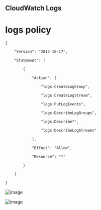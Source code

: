 ## CloudWatch Logs 


# logs policy
```
{

    "Version": "2012-10-17",

    "Statement": [

        {

            "Action": [

                "logs:CreateLogGroup",

                "logs:CreateLogStream",

                "logs:PutLogEvents",

                "logs:DescribeLogGroups",

                "logs:Describe*",

                "logs:DescribeLogStreams"

            ],

            "Effect": "Allow",

            "Resource": "*"

        }

    ]

}
```

![image](https://user-images.githubusercontent.com/71001536/172000791-3e637de5-587b-488c-8679-1409f8c5f04f.png)

![image](https://user-images.githubusercontent.com/71001536/172003668-7804684d-eacb-4f8d-bef8-e4561fcd2c35.png)

